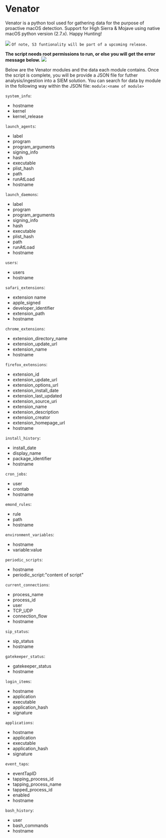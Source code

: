 # Venator

Venator is a python tool used for gathering data for the purpose of proactive macOS detection. Support for High Sierra & Mojave using native macOS python version (2.7.x). Happy Hunting!

![](https://github.com/richiercyrus/Venator/blob/development/images/Screen%20Shot%202019-03-30%20at%202.01.47%20PM.png)
`Of note, S3 funtionality will be part of a upcoming release.`

**The script needs root permissions to run, or else you will get the error message below.**
![](https://github.com/richiercyrus/Venator/blob/development/images/Screen%20Shot%202019-03-30%20at%201.59.31%20PM.png)



Below are the Venator modules and the data each module contains. Once the script is complete, you will be provide a JSON file for futher analysis/ingestion into a SIEM solution. You can search for data by module in the following way within the JSON file:
`module:<name of module>`

`system_info`: 
* hostname
* kernel
* kernel_release

`launch_agents`: 
* label
* program
* program_arguments
* signing_info
* hash
* executable
* plist_hash
* path
* runAtLoad
* hostname

`launch_daemons`:
* label
* program
* program_arguments
* signing_info
* hash
* executable
* plist_hash
* path
* runAtLoad
* hostname

`users`: 
* users
* hostname

`safari_extensions`: 
* extension name
* apple_signed
* developer_identifier
* extension_path
* hostname

`chrome_extensions`: 
* extension_directory_name
* extension_update_url
* extension_name
* hostname

`firefox_extensions`: 
* extension_id
* extension_update_url
* extension_options_url
* extension_install_date
* extension_last_updated
* extension_source_uri 
* extension_name
* extension_description
* extension_creator
* extension_homepage_url
* hostname

`install_history`: 
* install_date
* display_name
* package_identifier
* hostname

`cron_jobs`: 
* user
* crontab
* hostname

`emond_rules`: 
* rule
* path
* hostname

`environment_variables`: 
* hostname
* variable:value

`periodic_scripts`: 
* hostname
* periodic_script:"content of script"

`current_connections`: 
* process_name
* process_id
* user
* TCP_UDP
* connection_flow
* hostname

`sip_status`: 
* sip_status
* hostname

`gatekeeper_status`: 
* gatekeeper_status
* hostname

`login_items`: 
* hostname
* application
* executable
* application_hash
* signature

`applications`: 
* hostname
* application
* executable
* application_hash
* signature

`event_taps`: 
* eventTapID
* tapping_process_id
* tapping_process_name
* tapped_process_id
* enabled
* hostname

`bash_history`: 
* user
* bash_commands
* hostname
